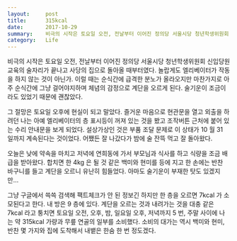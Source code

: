 ```yaml
---
layout:     post
title:      315kcal
date:       2017-10-29
summary:    비극의 시작은 토요일 오전, 전날부터 이어진 정의당 서울시당 청년학생위원회 신입당원교육의 술자리가 끝나고 사당의 집으로 돌아올 때부터였다. 놀랍게도 엘리베이터가 작동을 하지 않는 것이 아닌가. 이럴 때는 순식간에 급격한 분노가 올라오지만 마찬가지로 아주 순식간에 그냥 걸어야지하며 체념의 감정으로 계단을 오르게 된다. 술기운이 조금이라도 있었기 때문에 괜찮았다.
category:   Life
---
```


비극의 시작은 토요일 오전, 전날부터 이어진 정의당 서울시당 청년학생위원회 신입당원교육의 술자리가 끝나고 사당의 집으로 돌아올 때부터였다. 놀랍게도 엘리베이터가 작동을 하지 않는 것이 아닌가. 이럴 때는 순식간에 급격한 분노가 올라오지만 마찬가지로 아주 순식간에 그냥 걸어야지하며 체념의 감정으로 계단을 오르게 된다. 술기운이 조금이라도 있었기 때문에 괜찮았다.

그 절망은 토요일 오후에 현실이 되고 말았다. 즐거운 마음으로 현관문을 열고 외출을 하려던 나는 아예 엘리베이터의 층 표시등이 꺼져 있는 것을 봤고 조작버튼 근처에 붙어 있는 수리 안내문을 보게 되었다. 설상가상인 것은 부품 조달 문제로 이 상태가 10 월 31 일까지 계속된다는 것이었다. 어쨌든 잘 나갔다가 밤에 술 잔뜩 먹고 잘 돌아왔다.

오늘은 낮에 약속을 마치고 저녁에 연희동에 가서 부모님과 식사를 하고 식량을 조금 배급을 받아왔다. 합치면 한 4kg 은 될 것 같은 백미와 현미를 등에 지고 한 손에는 반찬 바구니를 들고 계단을 오르니 유난히 힘들었다. 아마도 술기운이 부재한 탓도 있겠지만...

그냥 구글에서 쓱쓱 검색해 팩트체크가 안 된 정보긴 하지만 한 층을 오르면 7kcal 가 소모된다고 한다. 내 방은 9 층에 있다. 계단을 오르는 것과 내려가는 것을 대충 같은 7kcal 라고 퉁치면 토요일 오전, 오후, 밤, 일요일 오후, 저녁까지 5 번, 주말 사이에 나는 약 315kcal 가량과 무릎 연골의 일부를 소비했다. 소비의 대가는 역시 백미와 현미, 반찬 몇 가지와 집에 도착해서 내뱉은 한숨 한 번 정도겠다.
